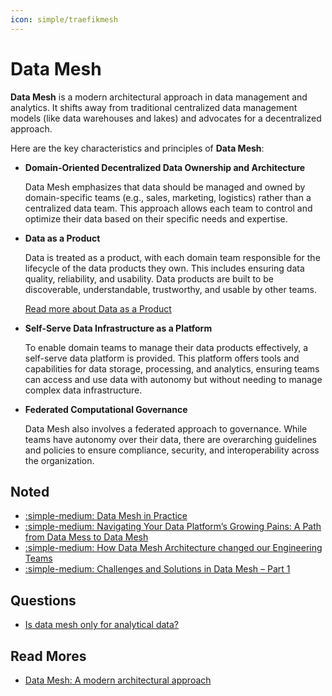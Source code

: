 ```yaml
---
icon: simple/traefikmesh
---
```


# Data Mesh

**Data Mesh** is a modern architectural approach in data management and analytics.
It shifts away from traditional centralized data management models
(like data warehouses and lakes) and advocates for a decentralized approach.

Here are the key characteristics and principles of **Data Mesh**:

-   **Domain-Oriented Decentralized Data Ownership and Architecture**

    Data Mesh emphasizes that data should be managed and owned by domain-specific
    teams (e.g., sales, marketing, logistics) rather than a centralized data team.
    This approach allows each team to control and optimize their data based on their
    specific needs and expertise.

-   **Data as a Product**

    Data is treated as a product, with each domain team responsible for the lifecycle
    of the data products they own. This includes ensuring data quality, reliability,
    and usability. Data products are built to be discoverable, understandable,
    trustworthy, and usable by other teams.

    [Read more about Data as a Product](./data-as-a-product.md)

-   **Self-Serve Data Infrastructure as a Platform**

    To enable domain teams to manage their data products effectively, a self-serve
    data platform is provided. This platform offers tools and capabilities for
    data storage, processing, and analytics, ensuring teams can access and use
    data with autonomy but without needing to manage complex data infrastructure.

-   **Federated Computational Governance**

    Data Mesh also involves a federated approach to governance. While teams have
    autonomy over their data, there are overarching guidelines and policies to
    ensure compliance, security, and interoperability across the organization.

## Noted

- [:simple-medium: Data Mesh in Practice](https://medium.com/@axel.schwanke/data-mesh-in-practice-recommendations-from-roches-journey-e0e0d51c4a89)
- [:simple-medium: Navigating Your Data Platform’s Growing Pains: A Path from Data Mess to Data Mesh](https://towardsdatascience.com/navigating-your-data-platforms-growing-pains-a-path-from-data-mess-to-data-mesh-c16df72f5463)
- [:simple-medium: How Data Mesh Architecture changed our Engineering Teams](https://medium.com/@think-data/data-mesh-architecture-in-modern-data-engineering-762ac7f8901b)
- [:simple-medium: Challenges and Solutions in Data Mesh – Part 1](https://towardsdatascience.com/challenges-and-solutions-in-data-mesh-part-1-24cd45290805)

## Questions

- [Is data mesh only for analytical data?](https://piethein.medium.com/is-data-mesh-only-for-analytical-data-8456f6207a41)

## Read Mores

- [Data Mesh: A modern architectural approach](https://medium.com/@karim.faiz/data-mesh-a-modern-architectural-approach-33c4aeae7780)

